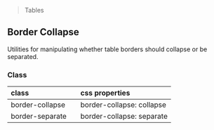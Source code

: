 > Tables

## Border Collapse

Utilities for manipulating whether table borders should collapse or be separated.

### Class

| class |  | css properties |
|:--|:--|:--|
| border-collapse |  | border-collapse: collapse |
| border-separate |  | border-collapse: separate |
